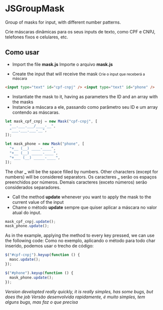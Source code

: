 # JSGroupMask

Group of masks for input, with different number patterns.

Crie máscaras dinâmicas para os seus inputs de texto, como CPF e CNPJ, telefones fixos e celulares, etc.

## Como usar

- Import the file **mask.js**
  Importe o arquivo **mask.js**

- Create the input that will receive the mask
  <small>Crie o input que receberá a máscara</small>

```html
<input type="text" id="cpf-cnpj" /> <input type="text" id="phone" />
```

- Instantiate the mask to it, having as parameters the ID and an array with the masks
- Instancie a máscara a ele, passando como parâmetro seu ID e um array contendo as máscaras.

```javascript
let mask_cpf_cnpj = new Mask("cpf-cnpj", [
  "__.___.___/____-__",
  "___.___.___-__",
]);

let mask_phone = new Mask("phone", [
  "+__ (__) ____-____",
  "+__ (__) _____-____",
  "+___ (__) _____-____",
]);
```

The char **\_** will be the space filled by numbers. Other characters (except for numbers) will be considered separators.
Os caracteres **\_** serão os espaços preenchidos por números. Demais caracteres (exceto números) serão considerados separadores.

- Call the method **update** whenever you want to apply the mask to the current value of the input
- Chame o método **update** sempre que quiser aplicar a máscara no valor atual do input.

```javascript
mask_cpf_cnpj.update();
mask_phone.update();
```

As in the example, applying the method to every key pressed, we can use the following code:
Como no exemplo, aplicando o método para todo char inserido, podemos usar o trecho de código:

```javascript
$("#cpf-cnpj").keyup(function () {
  masc.update();
});

$("#phone").keyup(function () {
  mask_phone.update();
});
```

_Version developted really quickly, it is really simples, has some bugs, but does the job_
_Versão desenvolvida rapidamente, é muito simples, tem alguns bugs, mas faz o que precisa_
